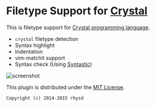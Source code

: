 Filetype Support for [Crystal](http://crystal-lang.org/)
========================================================

This is filetype support for [Crystal programming language](http://crystal-lang.org/).

- `crystal` filetype detection
- Syntax highlight
- Indentation
- vim-matchit support
- Syntax check (Using [Syntastic](https://github.com/scrooloose/syntastic))

![screenshot](https://dl.dropboxusercontent.com/u/2753138/crystal.png)

This plugin is distributed under the [MIT License](http://opensource.org/licenses/MIT).

    Copyright (c) 2014-2015 rhysd
